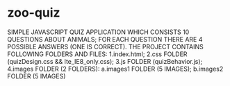 # zoo-quiz
SIMPLE JAVASCRIPT QUIZ APPLICATION WHICH CONSISTS 10 QUESTIONS ABOUT ANIMALS; 
FOR EACH QUESTION THERE ARE 4 POSSIBLE ANSWERS (ONE IS CORRECT).
THE PROJECT CONTAINS FOLLOWING FOLDERS AND FILES:
1.index.html;
2.css FOLDER (quizDesign.css && lte_IE8_only.css);
3.js FOLDER (quizBehavior.js);
4.images FOLDER (2 FOLDERS):
   a.images1 FOLDER (5 IMAGES);
   b.images2 FOLDER (5 IMAGES)

